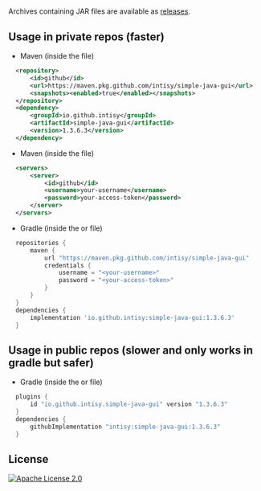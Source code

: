 # 

Archives containing JAR files are available as [releases](https://github.com/intisy/simple-java-gui/releases).

## Usage in private repos (faster)

 * Maven (inside the  file)
```xml
  <repository>
      <id>github</id>
      <url>https://maven.pkg.github.com/intisy/simple-java-gui</url>
      <snapshots><enabled>true</enabled></snapshots>
  </repository>
  <dependency>
      <groupId>io.github.intisy</groupId>
      <artifactId>simple-java-gui</artifactId>
      <version>1.3.6.3</version>
  </dependency>
```

 * Maven (inside the  file)
```xml
  <servers>
      <server>
          <id>github</id>
          <username>your-username</username>
          <password>your-access-token</password>
      </server>
  </servers>
```

 * Gradle (inside the  or  file)
```groovy
  repositories {
      maven {
          url "https://maven.pkg.github.com/intisy/simple-java-gui"
          credentials {
              username = "<your-username>"
              password = "<your-access-token>"
          }
      }
  }
  dependencies {
      implementation 'io.github.intisy:simple-java-gui:1.3.6.3'
  }
```

## Usage in public repos (slower and only works in gradle but safer)

 * Gradle (inside the  or  file)
```groovy
  plugins {
      id "io.github.intisy.simple-java-gui" version "1.3.6.3"
  }
  dependencies {
      githubImplementation "intisy:simple-java-gui:1.3.6.3"
  }
```

## License

[![Apache License 2.0](https://img.shields.io/badge/License-Apache_2.0-blue.svg)](LICENSE)
